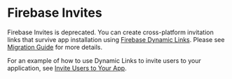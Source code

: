 # Firebase Invites

Firebase Invites is deprecated. You can create cross-platform invitation links that survive app installation using [Firebase Dynamic Links][fdl]. Please see [Migration Guide][migration] for more details.

For an example of how to use Dynamic Links to invite users to your application, see [Invite Users to Your App][user-to-user].

[fdl]:https://firebase.google.com/docs/dynamic-links/
[migration]:https://firebase.google.com/docs/invites/deprecation
[user-to-user]:https://firebase.google.com/docs/dynamic-links/use-cases/user-to-user